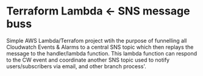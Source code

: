 # Terraform Lambda <- SNS message buss

Simple AWS Lambda/Terrafom project wtih the purpose of funnelling all Cloudwatch Events & Alarms to a central SNS topic which then replays the message to the handler/lambda function. This lambda function can respond to the CW event and coordinate another SNS topic used to notify users/subscribers via email, and other branch process'.
